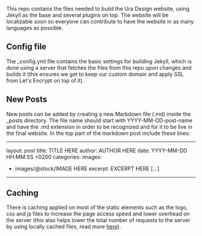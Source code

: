 This repo contains the files needed to build the Ura Design website, using Jekyll as the base and several plugins on top. The website will be localizable soon so everyone can contribute to have the website in as many languages as possible.

## Config file
The _config.yml file contains the basic settings for building Jekyll, which is done using a server that fetches the files from this repo upon changes and builds it (this ensures we get to keep our custom domain and apply SSL from Let's Encrypt on top of it).

## New Posts
New posts can be added by creating a new Markdown file (.md) inside the _posts directory. The file name should start with YYYY-MM-DD-post-name and have the .md extension in order to be recognized and for it to be live in the final website. In the top part of the markdown post include these lines: 

---
layout: post
title: TITLE HERE
author: AUTHOR HERE
date: YYYY-MM-DD HH:MM:SS +0200
categories: 
images:
- images/@stock/IMAGE HERE
excerpt:
 EXCERPT HERE […]
---

## Caching
There is caching applied on most of the static elements such as the logo, css and js files to increase the page access speed and lower overhead on the server (this also helps lower the total number of requests to the server by using locally cached files, read more [here](https://gtmetrix.com/leverage-browser-caching.html)).

